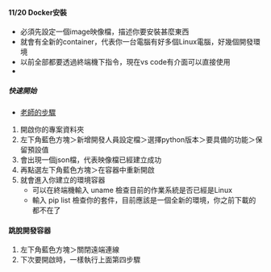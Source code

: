 #### 11/20 Docker安裝
- 必須先設定一個image映像檔，描述你要安裝甚麼東西
- 就會有全新的container，代表你一台電腦有好多個Linux電腦，好幾個開發環境
- 以前全部都要透過終端機下指令，現在vs code有介面可以直接使用
- 

##### 快速開始
- [老師的步驟](https://www.youtube.com/watch?v=bYHCMkG25tY)
1. 開啟你的專案資料夾
2. 左下角藍色方塊＞新增開發人員設定檔＞選擇python版本＞要具備的功能＞保留預設值
3. 會出現一個json檔，代表映像檔已經建立成功
4. 再點選左下角藍色方塊＞在容器中重新開啟
5. 就會進入你建立的環境容器
    - 可以在終端機輸入 uname 檢查目前的作業系統是否已經是Linux
    - 輸入 pip list 檢查你的套件，目前應該是一個全新的環境，你之前下載的都不在了

#### 跳脫開發容器
1. 左下角藍色方塊＞關閉遠端連線
2. 下次要開啟時，一樣執行上面第四步驟